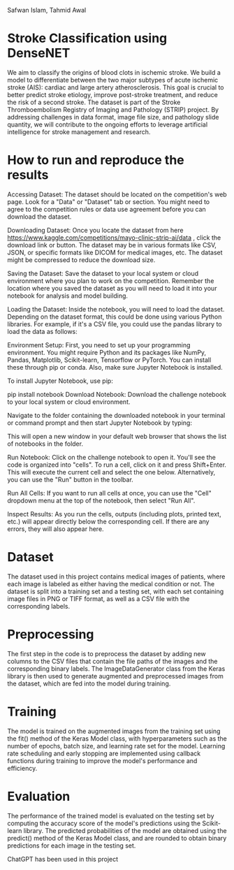 Safwan Islam, Tahmid Awal

# Stroke Classification using DenseNET
We aim to classify the origins of blood clots in ischemic stroke. We  build a model to differentiate between the two major subtypes of acute ischemic stroke (AIS): cardiac and large artery atherosclerosis. This goal is crucial to better predict stroke etiology, improve post-stroke treatment, and reduce the risk of a second stroke. The dataset is part of the Stroke Thromboembolism Registry of Imaging and Pathology (STRIP) project. By addressing challenges in data format, image file size, and pathology slide quantity, we will contribute to the ongoing efforts to leverage artificial intelligence for stroke management and research.

# How to run and reproduce the results

Accessing Dataset: The dataset should be located on the competition's web page. Look for a "Data" or "Dataset" tab or section. You might need to agree to the competition rules or data use agreement before you can download the dataset.

Downloading Dataset: Once you locate the dataset from here https://www.kaggle.com/competitions/mayo-clinic-strip-ai/data , click the download link or button. The dataset may be in various formats like CSV, JSON, or specific formats like DICOM for medical images, etc. The dataset might be compressed to reduce the download size.

Saving the Dataset: Save the dataset to your local system or cloud environment where you plan to work on the competition. Remember the location where you saved the dataset as you will need to load it into your notebook for analysis and model building.

Loading the Dataset: Inside the notebook, you will need to load the dataset. Depending on the dataset format, this could be done using various Python libraries. For example, if it's a CSV file, you could use the pandas library to load the data as follows:

Environment Setup: First, you need to set up your programming environment. You might require Python and its packages like NumPy, Pandas, Matplotlib, Scikit-learn, Tensorflow or PyTorch. You can install these through pip or conda. Also, make sure Jupyter Notebook is installed.

To install Jupyter Notebook, use pip:

pip install notebook
Download Notebook: Download the challenge notebook to your local system or cloud environment.

Navigate to the folder containing the downloaded notebook in your terminal or command prompt and then start Jupyter Notebook by typing:

This will open a new window in your default web browser that shows the list of notebooks in the folder.

Run Notebook: Click on the challenge notebook to open it. You'll see the code is organized into "cells". To run a cell, click on it and press Shift+Enter. This will execute the current cell and select the one below. Alternatively, you can use the "Run" button in the toolbar.

Run All Cells: If you want to run all cells at once, you can use the "Cell" dropdown menu at the top of the notebook, then select "Run All".

Inspect Results: As you run the cells, outputs (including plots, printed text, etc.) will appear directly below the corresponding cell. If there are any errors, they will also appear here.



# Dataset
The dataset used in this project contains medical images of patients, where each image is labeled as either having the medical condition or not. The dataset is split into a training set and a testing set, with each set containing image files in PNG or TIFF format, as well as a CSV file with the corresponding labels.

# Preprocessing
The first step in the code is to preprocess the dataset by adding new columns to the CSV files that contain the file paths of the images and the corresponding binary labels. The ImageDataGenerator class from the Keras library is then used to generate augmented and preprocessed images from the dataset, which are fed into the model during training.


# Training
The model is trained on the augmented images from the training set using the fit() method of the Keras Model class, with hyperparameters such as the number of epochs, batch size, and learning rate set for the model. Learning rate scheduling and early stopping are implemented using callback functions during training to improve the model's performance and efficiency.

# Evaluation
The performance of the trained model is evaluated on the testing set by computing the accuracy score of the model's predictions using the Scikit-learn library. The predicted probabilities of the model are obtained using the predict() method of the Keras Model class, and are rounded to obtain binary predictions for each image in the testing set.


ChatGPT has been used in this project
